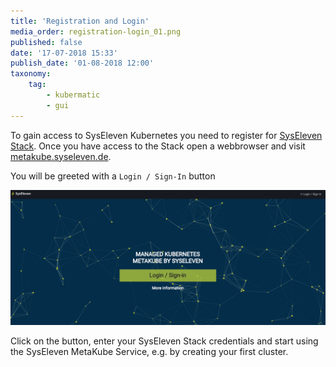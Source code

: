 ```yaml
---
title: 'Registration and Login'
media_order: registration-login_01.png
published: false
date: '17-07-2018 15:33'
publish_date: '01-08-2018 12:00'
taxonomy:
    tag:
        - kubermatic
        - gui
---
```


To gain access to SysEleven Kubernetes you need to register for [SysEleven Stack](https://www.syseleven.de/syseleven-stack/). Once you have access to the Stack open a webbrowser and visit [metakube.syseleven.de](https://metakube.syseleven.de).

You will be greeted with a `Login / Sign-In` button

![](registration-login_01.png)

Click on the button, enter your SysEleven Stack credentials and start using the SysEleven MetaKube Service, e.g. by creating your first cluster.